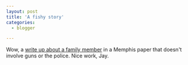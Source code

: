 ```yaml
---
layout: post
title: 'A fishy story'
categories:
  - blogger

---
```


Wow, a <a href="http://commercialappeal.com/mca/my_life/article/0,2846,MCA_25356_4763659,00.html">write up about a family member</a> in a Memphis paper that doesn't involve guns or the police.  Nice work, Jay.
